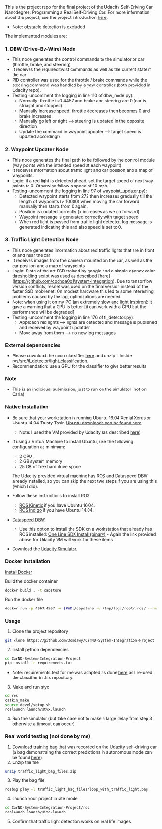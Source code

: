 This is the project repo for the final project of the Udacity Self-Driving Car Nanodegree: Programming a Real Self-Driving Car. For more information about the project, see the project introduction [here](https://classroom.udacity.com/nanodegrees/nd013/parts/6047fe34-d93c-4f50-8336-b70ef10cb4b2/modules/e1a23b06-329a-4684-a717-ad476f0d8dff/lessons/462c933d-9f24-42d3-8bdc-a08a5fc866e4/concepts/5ab4b122-83e6-436d-850f-9f4d26627fd9).
* Note: obstacle detection is excluded

The implemented modules are:

### 1. DBW (Drive-By-Wire) Node

* This node generates the control commands to the simulator or car (throttle, brake, and steering)
* It receives the required twist commands as well as the current state if the car
* PID controller was used for the throttle / brake commands while the steering command was handled by a yaw controller (both provided in Udacity repo).
* Testing (uncomment the logging in line 110 of dbw_node.py):
	- Normally: throttle is 0.4457 and brake and steering are 0 (car is striaght and stopped).
	- Manually increase speed: throttle decreases then becomes 0 and brake increases
	- Manually go left or right --> steering is updated in the opposite direction
	- Update the command in waypoint updater --> target speed is updated accordingly

### 2. Waypoint Updater Node

* This node generates the final path to be followed by the control module (way points with the intended speed at each waypoint) 
* It receives information about traffic light and car position and a map of waypoints.
* Logic: if a red light is detected ahead, set the target speed of next way points to 0. Otherwise follow a speed of 10 mph.
* Testing (uncomment the logging in line 97 of waypoint_updater.py):
	- Detected waypoint starts from 272 then increases gradually till the length of waypoints (> 10000) when moving the car forward manually then starts from 0 again.
	- Position is updated correctly (x increases as we go forward)
	- Waypoint message is generated correctly with target speed
	- When red light is passed from traffic light detector, log message is generated indicating this and also speed is set to 0.


### 3. Traffic Light Detection Node
* This node generates information about red traffic lights that are in front of and near the car 
* It receives images from the camera mounted on the car, as well as the car position and a map of waypoints
* Logic:  State of the art SSD trained by google and a simple opencv color thresholding script was used as described [here] (https://github.com/cochoa0x1/system-integration). Due to tensorflow version conflicts, resnet was used on the final version instead of the faster SSD mobilenet. On modest hardware this led to some interesting problems caused by the lag, optimizations are needed.
* Note: when using it on my PC (an extremely slow and light Inspiron): it gave a warning that a GPU is better [it can work with a CPU but the performance will be degraded]
* Testing (uncomment the logging in line 176 of tl_detector.py):
	-  Approach red lights --> lights are detected and message is published and received by waypoint updatder
	- Move away from them --> no new log messages


### External dependencies
* Please download the coco classifier [here](http://download.tensorflow.org/models/object_detection/faster_rcnn_resnet101_coco_11_06_2017.tar.gz) and unzip it inside ros/src/tl_detector/light_classification.
* Recommendation: use a GPU for the classifier to give better results

### Note
* This is an indicidual submission, just to run on the simulator (not on Carla)

### Native Installation

* Be sure that your workstation is running Ubuntu 16.04 Xenial Xerus or Ubuntu 14.04 Trusty Tahir. [Ubuntu downloads can be found here](https://www.ubuntu.com/download/desktop).
	- Note: I used the VM provided by Udacity (as described [here](https://classroom.udacity.com/nanodegrees/nd013/parts/6047fe34-d93c-4f50-8336-b70ef10cb4b2/modules/e1a23b06-329a-4684-a717-ad476f0d8dff/lessons/7e3627d7-14f7-4a33-9dbf-75c98a6e411b/concepts/8c742938-8436-4d3d-9939-31e40284e7a6?contentVersion=1.0.0&contentLocale=en-us))
* If using a Virtual Machine to install Ubuntu, use the following configuration as minimum:
  * 2 CPU
  * 2 GB system memory
  * 25 GB of free hard drive space

  The Udacity provided virtual machine has ROS and Dataspeed DBW already installed, so you can skip the next two steps if you are using this (which I did).

* Follow these instructions to install ROS
  * [ROS Kinetic](http://wiki.ros.org/kinetic/Installation/Ubuntu) if you have Ubuntu 16.04.
  * [ROS Indigo](http://wiki.ros.org/indigo/Installation/Ubuntu) if you have Ubuntu 14.04.
* [Dataspeed DBW](https://bitbucket.org/DataspeedInc/dbw_mkz_ros)
  * Use this option to install the SDK on a workstation that already has ROS installed: [One Line SDK Install (binary)](https://bitbucket.org/DataspeedInc/dbw_mkz_ros/src/81e63fcc335d7b64139d7482017d6a97b405e250/ROS_SETUP.md?fileviewer=file-view-default)
		- Again the link provided above for Udacity VM will work for these items
* Download the [Udacity Simulator](https://github.com/udacity/CarND-Capstone/releases/tag/v1.2).

### Docker Installation
[Install Docker](https://docs.docker.com/engine/installation/)

Build the docker container
```bash
docker build . -t capstone
```

Run the docker file
```bash
docker run -p 4567:4567 -v $PWD:/capstone -v /tmp/log:/root/.ros/ --rm -it capstone
```

### Usage

1. Clone the project repository
```bash
git clone https://github.com/3omdawy/CarND-System-Integration-Project
```

2. Install python dependencies
```bash
cd CarND-System-Integration-Project
pip install -r requirements.txt
```
* Note: requirements.text for me was adapted as done [here](https://github.com/cochoa0x1/system-integration) as I re-used the classifier in this repository.

3. Make and run styx
```bash
cd ros
catkin_make
source devel/setup.sh
roslaunch launch/styx.launch
```
4. Run the simulator (but take case not to make a large delay from step 3 otherwise a timeout can occur)

### Real world testing (not done by me)
1. Download [training bag](https://drive.google.com/file/d/0B2_h37bMVw3iYkdJTlRSUlJIamM/view?usp=sharing) that was recorded on the Udacity self-driving car (a bag demonstraing the correct predictions in autonomous mode can be found [here](https://drive.google.com/open?id=0B2_h37bMVw3iT0ZEdlF4N01QbHc))
2. Unzip the file
```bash
unzip traffic_light_bag_files.zip
```
3. Play the bag file
```bash
rosbag play -l traffic_light_bag_files/loop_with_traffic_light.bag
```
4. Launch your project in site mode
```bash
cd CarND-System-Integration-Project/ros
roslaunch launch/site.launch
```
5. Confirm that traffic light detection works on real life images
